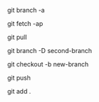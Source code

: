 git branch -a

git fetch -ap 

git pull

git branch -D second-branch

git checkout -b new-branch

git push

git add .
